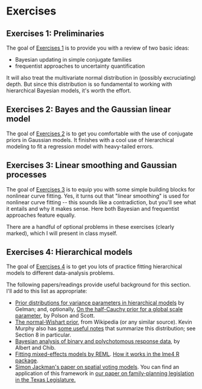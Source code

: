

# Exercises

## Exercises 1: Preliminaries

The goal of [Exercises 1](exercises01-SDS383D.pdf) is to provide you with a review of two basic ideas:  
- Bayesian updating in simple conjugate families  
- frequentist approaches to uncertainty quantification  

It will also treat the multivariate normal distribution in (possibly excruciating) depth.  But since this distribution is so fundamental to working with hierarchical Bayesian models, it's worth the effort.  

## Exercises 2: Bayes and the Gaussian linear model  

The goal of [Exercises 2](exercises02-SDS383D.pdf) is to get you comfortable with the use of conjugate priors in Gaussian models.  It finishes with a cool use of hierarchical modeling to fit a regression model with heavy-tailed errors.  

## Exercises 3: Linear smoothing and Gaussian processes

The goal of [Exercises 3](exercises03-SDS383D.pdf) is to equip you with some simple building blocks for nonlinear curve fitting.  Yes, it turns out that "linear smoothing" is used for nonlinear curve fitting -- this sounds like a contradiction, but you'll see what it entails and why it makes sense.  Here both Bayesian and frequentist approaches feature equally.  

There are a handful of optional problems in these exercises (clearly marked), which I will present in class myself. 


## Exercises 4: Hierarchical models  

The goal of [Exercises 4](exercises04-SDS383D.pdf) is to get you lots of practice fitting hierarchical models to different data-analysis problems.  

The following papers/readings provide useful background for this section.  I'll add to this list as appropriate:  
- [Prior distributions for variance parameters in hierarchical models](http://www.stat.columbia.edu/~gelman/research/published/taumain.pdf) by Gelman; and, optionally, [On the half-Cauchy prior for a global scale parameter](http://projecteuclid.org/euclid.ba/1354024466), by Polson and Scott.   
- [The normal-Wishart prior](https://en.wikipedia.org/wiki/Normal-inverse-Wishart_distribution), from Wikipedia (or any similar source).  Kevin Murphy also has [some useful notes](http://www.cs.ubc.ca/~murphyk/Papers/bayesGauss.pdf) that summarize this distribution; see Section 8 in particular.   
- [Bayesian analysis of binary and polychotomous response data](http://www.stat.cmu.edu/~brian/905-2009/all-papers/albert-chib-1993.pdf), by Albert and Chib.  
- [Fitting mixed-effects models by REML](http://web.mit.edu/xiuming/www/docs/tutorials/ReML.pdf).  [How it works in the lme4 R package](https://cran.r-project.org/web/packages/lme4/vignettes/Theory.pdf).  
- [Simon Jackman's paper on spatial voting models](https://academic.oup.com/pan/article-abstract/9/3/227/1453708/Multidimensional-Analysis-of-Roll-Call-Data-via).  You can find an application of this framework in [our paper on family-planning legislation in the Texas Legislature.](https://www.ncbi.nlm.nih.gov/pubmed/26794846)  




